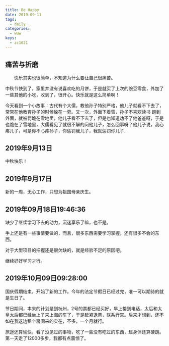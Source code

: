 ```yaml
---
title: Be Happy
date: 2019-09-11
tags:
  - daily
categories:
  - wuw
keys:
  - zc1021
---
```


## 痛苦与折磨

&emsp;&emsp;快乐其实也很简单，不知道为什么要让自己很痛苦。

中秋节快到了，家里并没有说喜欢吃的月饼，于是就买了上次的豌豆零食，外加了一些其他的小吃，收到了，很开心。快乐就是这么简单啊！

今天看到一个小故事：古代有个大儒，教他孙子特别严格，他儿子就看不下去了，常常在他教育孙子的时候躲在一旁。又一次，外面下着雪，孙子不喜欢读书 跑到外面，就被罚跪在雪地里，他儿子看不下去了，但是也知道劝不了他爸爸呀，于是也跪在了雪地里，大儒看见了就很不解的问他儿子，怎么回事呀？他儿子说，我心疼儿子，可是你不心疼孙子，你惩罚我儿子，我就惩罚你儿子.

## 2019年9月13日

中秋快乐！

## 2019年9月17日

新的一周，无心工作，只想为祖国母亲庆生。

## 2019年09月18日19:46:36

缺少了继续学习下去的动力，沉迷享乐了嘛，也不是。

手上还是有一些事情要做的，而且，很多东西需要学习掌握，还有很多不会的东西。

对于大型项目的把握还是很欠缺的，就是经验不足的原因吧。

继续好好学习才行。

## 2019年10月09日09:28:00

国庆假期结束，开始了新的工作。今年的法定节假日已经过完，唯一可以期待的就是生日了。

节日期间，本来的计划是到杭州，2号的票都已经买好，早上接到电话，太后和太皇太后都已经坐上了来上海的车了，于是赶紧退票，联系行宫。后来才想到，还不如在我这边租个房间来的实在，不多，一个月就行。

旅途还算愉快，看了没见过的事物，吃了一些没有吃过的东西，趁身体还算硬朗。第一天走了12000多步，我都有点震惊了。
